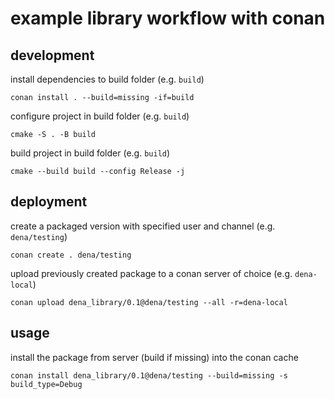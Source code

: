 # example library workflow with conan

## development

install dependencies to build folder (e.g. `build`)

```
conan install . --build=missing -if=build
```

configure project in build folder (e.g. `build`)

```
cmake -S . -B build
```

build project in build folder (e.g. `build`)

```
cmake --build build --config Release -j
```

## deployment

create a packaged version with specified user and channel (e.g. `dena/testing`)

```
conan create . dena/testing
```

upload previously created package to a conan server of choice (e.g. `dena-local`)

```
conan upload dena_library/0.1@dena/testing --all -r=dena-local
```

## usage

install the package from server (build if missing) into the conan cache

```
conan install dena_library/0.1@dena/testing --build=missing -s build_type=Debug
```
